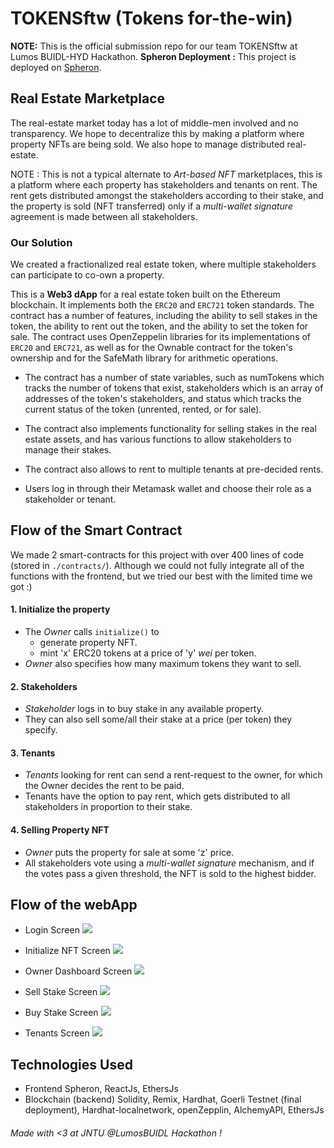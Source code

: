 ﻿# TOKENSftw (Tokens for-the-win)
**NOTE:** This is the official submission repo for our team TOKENSftw at Lumos BUIDL-HYD Hackathon.
**Spheron Deployment :** This project is deployed on [Spheron](https://bafybeiavpsr33fkw2dguk2fhpipujunbetgkgqoitfazpiz7s56y3ev2my.ipfs.sphn.link/).
## Real Estate Marketplace
The real-estate market today has a lot of middle-men involved and no transparency. We hope to decentralize this by making a platform where property NFTs are being sold. We also hope to manage distributed real-estate. 

NOTE : This is not a typical alternate to *Art-based NFT* marketplaces, this is a platform where each property has stakeholders and tenants on rent. The rent gets distributed amongst the stakeholders according to their stake, and the property is sold (NFT transferred) only if a  *multi-wallet signature* agreement is made between all stakeholders.

### Our Solution

We created a fractionalized real estate token, where multiple stakeholders can participate to co-own a property.

This is a **Web3 dApp** for a real estate token built on the Ethereum blockchain. It implements both the `ERC20` and `ERC721` token standards. The contract has a number of features, including the ability to sell stakes in the token, the ability to rent out the token, and the ability to set the token for sale. The contract uses OpenZeppelin libraries for its implementations of `ERC20` and `ERC721`, as well as for the Ownable contract for the token's ownership and for the SafeMath library for arithmetic operations.

-   The contract has a number of state variables, such as numTokens which tracks the number of tokens that exist, stakeholders which is an array of addresses of the token's stakeholders, and status which tracks the current status of the token (unrented, rented, or for sale).
    
-   The contract also implements functionality for selling stakes in the real estate assets, and has various functions to allow stakeholders to manage their stakes.
    
-   The contract also allows to rent to multiple tenants at pre-decided rents.
- Users log in through their Metamask wallet and choose their role as a stakeholder or tenant.
    
## Flow of the Smart Contract
We made 2 smart-contracts for this project with over 400 lines of code (stored in `./contracts/`). Although we could not fully integrate all of the functions with the frontend, but we tried our best with the limited time we got :)

#### 1. Initialize the property
- The *Owner* calls `initialize()` to
	- generate property NFT.
	- mint 'x' ERC20 tokens at a price of 'y' *wei* per token.
- *Owner* also specifies how many maximum tokens they want to sell.
#### 2. Stakeholders
- *Stakeholder* logs in to buy stake in any available property.
- They can also sell some/all their stake at a price (per token) they specify.
#### 3. Tenants
- *Tenants* looking for rent can send a rent-request to the owner, for which the Owner decides the rent to be paid.
- Tenants have the option to pay rent, which gets distributed to all stakeholders in proportion to their stake.
#### 4. Selling Property NFT
- *Owner* puts the property for sale at some 'z' price.
- All stakeholders vote using a *multi-wallet signature* mechanism, and if the votes pass a given threshold, the NFT is sold to the highest bidder.

## Flow of the webApp

- Login Screen
![](https://github.com/kxusx/TokensFTW/blob/master/imgs/login.jpeg)

- Initialize NFT Screen
![](https://github.com/kxusx/TokensFTW/blob/master/imgs/initializeNFT.jpeg)

- Owner Dashboard Screen
![](https://github.com/kxusx/TokensFTW/blob/master/imgs/ownerDashboard.jpeg)

- Sell Stake Screen
![](https://github.com/kxusx/TokensFTW/blob/master/imgs/sellStake.jpeg)

- Buy Stake Screen
![](https://github.com/kxusx/TokensFTW/blob/master/imgs/buyStake.jpeg)
- Tenants Screen
![](https://github.com/kxusx/TokensFTW/blob/master/imgs/tenants.jpeg)

## Technologies Used
- Frontend
Spheron, ReactJs, EthersJs
- Blockchain (backend)
Solidity, Remix, Hardhat, Goerli Testnet (final deployment), Hardhat-localnetwork, openZepplin, AlchemyAPI, EthersJs

###### Made with <3 at JNTU @LumosBUIDL Hackathon !
